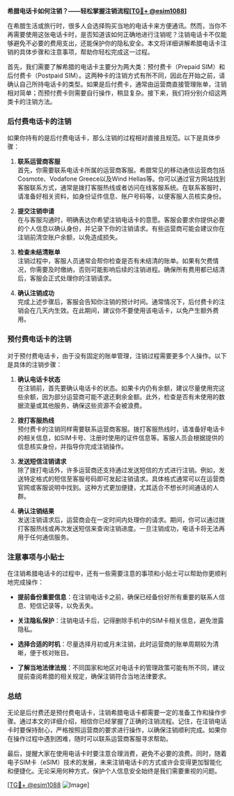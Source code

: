 **希腊电话卡如何注销？——轻松掌握注销流程[[TG💪+ @esim1088](https://t.me/s/esim1088)]**

在希腊生活或旅行时，很多人会选择购买当地的电话卡来方便通讯。然而，当你不再需要使用这张电话卡时，是否知道该如何正确地进行注销呢？注销电话卡不仅能够避免不必要的费用支出，还能保护你的隐私安全。本文将详细讲解希腊电话卡注销的具体步骤和注意事项，帮助你轻松完成这一过程。

首先，我们需要了解希腊的电话卡主要分为两大类：预付费卡（Prepaid SIM）和后付费卡（Postpaid SIM）。这两种卡的注销方式有所不同，因此在开始之前，请确认自己所持电话卡的类型。如果是后付费卡，通常由运营商直接管理账单，注销相对简单；而预付费卡则需要自行操作，稍显复杂。接下来，我们将分别介绍这两类卡的注销方法。

### 后付费电话卡的注销

如果你持有的是后付费电话卡，那么注销的过程相对直接且规范。以下是具体步骤：

1. **联系运营商客服**  
   首先，你需要联系电话卡所属的运营商客服。希腊常见的移动通信运营商包括Cosmote、Vodafone Greece以及Wind Hellas等。你可以通过官方网站找到客服联系方式，通常是拨打客服热线或者访问在线客服系统。在联系客服时，请准备好相关资料，如身份证件信息、账户号码等，以便客服人员核实身份。

2. **提交注销申请**  
   在与客服沟通时，明确表达你希望注销电话卡的意愿。客服会要求你提供必要的个人信息以确认身份，并记录下你的注销请求。有些运营商可能会建议你在注销前清空账户余额，以免造成损失。

3. **检查未结清账单**  
   注销过程中，客服人员通常会帮你检查是否有未结清的账单。如果有欠费情况，你需要及时缴纳，否则可能影响后续的注销进程。确保所有费用都已结清后，客服会正式处理你的注销请求。

4. **确认注销成功**  
   完成上述步骤后，客服会告知你注销的预计时间。通常情况下，后付费卡的注销会在几天内生效。在此期间，建议你不要使用该电话卡，以免产生额外费用。

### 预付费电话卡的注销

对于预付费电话卡，由于没有固定的账单管理，注销过程需要更多个人操作。以下是具体的注销步骤：

1. **确认电话卡状态**  
   在注销前，首先要确认电话卡的状态。如果卡内仍有余额，建议尽量使用完这些余额，因为部分运营商可能不退还剩余金额。此外，检查是否有未使用的数据流量或其他服务，确保这些资源不会被浪费。

2. **拨打客服热线**  
   预付费卡的注销同样需要联系运营商客服。拨打客服热线时，请准备好电话卡的相关信息，如SIM卡号、注册时使用的证件信息等。客服人员会根据提供的信息核实身份，并指导你完成注销操作。

3. **发送短信注销请求**  
   除了拨打电话外，许多运营商还支持通过发送短信的方式进行注销。例如，发送特定格式的短信至客服号码即可发起注销请求。具体格式通常可以在运营商官网或客服说明中找到。这种方式更加便捷，尤其适合不想长时间通话的人群。

4. **确认注销结果**  
   发送注销请求后，运营商会在一定时间内处理你的请求。期间，你可以通过拨打客服热线或再次发送短信来查询注销进度。一旦注销成功，电话卡将无法再用于任何通信服务。

### 注意事项与小贴士

在注销希腊电话卡的过程中，还有一些需要注意的事项和小贴士可以帮助你更顺利地完成操作：

- **提前备份重要信息**：在注销电话卡之前，确保已经备份好所有重要的联系人信息、短信记录等，以免丢失。
  
- **关注隐私保护**：注销电话卡后，记得删除手机中的SIM卡相关信息，避免泄露隐私。

- **选择合适的时机**：尽量选择月初或月末注销，此时运营商的账单周期较为清晰，便于核对账目。

- **了解当地法律法规**：不同国家和地区对电话卡的管理政策可能有所不同，建议提前查阅希腊的相关规定，确保注销符合当地法律要求。

### 总结

无论是后付费还是预付费电话卡，注销希腊电话卡都需要一定的准备工作和操作步骤。通过本文的详细介绍，相信你已经掌握了正确的注销流程。记住，在注销电话卡时要保持耐心，严格按照运营商的要求进行操作，以确保注销顺利完成。如果你在操作过程中遇到困难，随时可以联系运营商客服寻求帮助。

最后，提醒大家在使用电话卡时要注意合理消费，避免不必要的浪费。同时，随着电子SIM卡（eSIM）技术的发展，未来注销电话卡的方式或许会变得更加智能化和便捷化。无论采用何种方式，保护个人信息安全始终是我们需要重视的问题。

[[TG💪+ @esim1088](https://t.me/s/esim1088) ![Image](https://i.postimg.cc/4NQfJmqS/Snipaste-2025-05-13-00-14-12.png)]